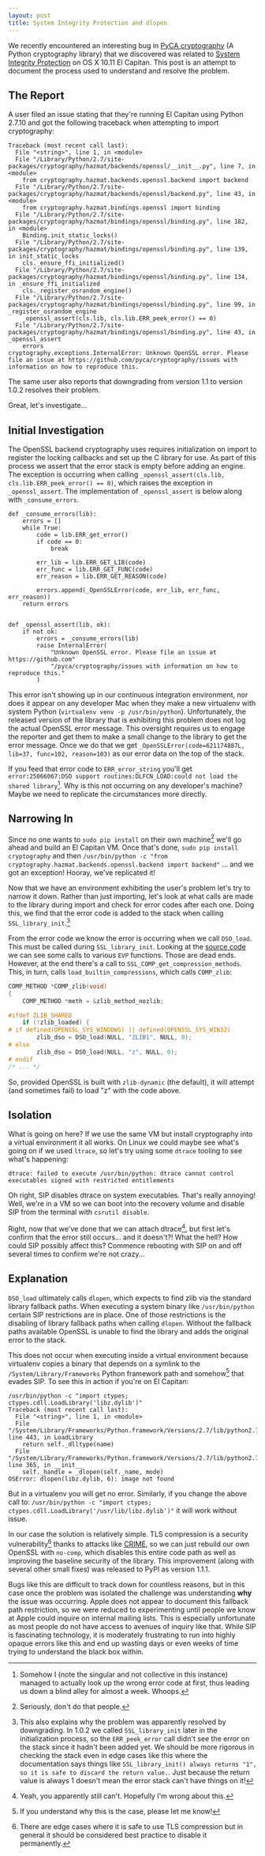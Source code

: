 ```yaml
---
layout: post
title: System Integrity Protection and dlopen
---
```


We recently encountered an interesting bug in [PyCA cryptography](https://github.com/pyca/cryptography) (A Python cryptography library) that we discovered was related to [System Integrity Protection](https://en.wikipedia.org/wiki/System_Integrity_Protection) on OS X 10.11 El Capitan. This post is an attempt to document the process used to understand and resolve the problem.

## The Report

A user filed an issue stating that they're running El Capitan using Python 2.7.10 and got the following traceback when attempting to import cryptography:

```
Traceback (most recent call last):
  File "<string>", line 1, in <module>
  File "/Library/Python/2.7/site-packages/cryptography/hazmat/backends/openssl/__init__.py", line 7, in <module>
    from cryptography.hazmat.backends.openssl.backend import backend
  File "/Library/Python/2.7/site-packages/cryptography/hazmat/backends/openssl/backend.py", line 43, in <module>
    from cryptography.hazmat.bindings.openssl import binding
  File "/Library/Python/2.7/site-packages/cryptography/hazmat/bindings/openssl/binding.py", line 182, in <module>
    Binding.init_static_locks()
  File "/Library/Python/2.7/site-packages/cryptography/hazmat/bindings/openssl/binding.py", line 139, in init_static_locks
    cls._ensure_ffi_initialized()
  File "/Library/Python/2.7/site-packages/cryptography/hazmat/bindings/openssl/binding.py", line 134, in _ensure_ffi_initialized
    cls._register_osrandom_engine()
  File "/Library/Python/2.7/site-packages/cryptography/hazmat/bindings/openssl/binding.py", line 99, in _register_osrandom_engine
    _openssl_assert(cls.lib, cls.lib.ERR_peek_error() == 0)
  File "/Library/Python/2.7/site-packages/cryptography/hazmat/bindings/openssl/binding.py", line 43, in _openssl_assert
    errors
cryptography.exceptions.InternalError: Unknown OpenSSL error. Please file an issue at https://github.com/pyca/cryptography/issues with information on how to reproduce this.
```

The same user also reports that downgrading from version 1.1 to version 1.0.2 resolves their problem.

Great, let's investigate...

## Initial Investigation

The OpenSSL backend cryptography uses requires initialization on import to register the locking callbacks and set up the C library for use. As part of this process we assert that the error stack is empty before adding an engine. The exception is occurring when calling ```_openssl_assert(cls.lib, cls.lib.ERR_peek_error() == 0)```, which raises the exception in ```_openssl_assert```. The implementation of ```_openssl_assert``` is below along with ```_consume_errors```.

```
def _consume_errors(lib):
    errors = []
    while True:
        code = lib.ERR_get_error()
        if code == 0:
            break

        err_lib = lib.ERR_GET_LIB(code)
        err_func = lib.ERR_GET_FUNC(code)
        err_reason = lib.ERR_GET_REASON(code)

        errors.append(_OpenSSLError(code, err_lib, err_func, err_reason))
    return errors


def _openssl_assert(lib, ok):
    if not ok:
        errors = _consume_errors(lib)
        raise InternalError(
            "Unknown OpenSSL error. Please file an issue at https://github.com"
            "/pyca/cryptography/issues with information on how to reproduce this."
        )
```

This error isn't showing up in our continuous integration environment, nor does it appear on any developer Mac when they make a new virtualenv with system Python (```virtualenv venv -p /usr/bin/python```). Unfortunately, the released version of the library that is exhibiting this problem does not log the actual OpenSSL error message. This oversight requires us to engage the reporter and get them to make a small change to the library to get the error message. Once we do that we get ```_OpenSSLError(code=621174887L, lib=37, func=102, reason=103)``` as our error data on the top of the stack.

If you feed that error code to ```ERR_error_string``` you'll get ```error:25066067:DSO support routines:DLFCN_LOAD:could not load the shared library```[^0]. Why is this not occurring on any developer's machine? Maybe we need to replicate the circumstances more directly.

## Narrowing In

Since no one wants to ```sudo pip install``` on their own machine[^1] we'll go ahead and build an El Capitan VM. Once that's done, ```sudo pip install cryptography``` and then ```/usr/bin/python -c "from cryptography.hazmat.backends.openssl.backend import backend"``` ... and we got an exception! Hooray, we've replicated it!

Now that we have an environment exhibiting the user's problem let's try to narrow it down. Rather than just importing, let's look at what calls are made to the library during import and check for error codes after each one. Doing this, we find that the error code is added to the stack when calling `SSL_library_init`.[^2]

From the error code we know the error is occurring when we call ```DSO_load```. This must be called during `SSL_library_init`. Looking at the [source code](https://github.com/openssl/openssl/blob/33dd08320648ac71d7d9d732be774ed3818dccc5/ssl/ssl_algs.c#L64) we can see some calls to various `EVP` functions. Those are dead ends. However, at the end there's a call to `SSL_COMP_get_compression_methods`. This, in turn, calls `load_builtin_compressions`, which calls `COMP_zlib`:

```cpp
COMP_METHOD *COMP_zlib(void)
{
    COMP_METHOD *meth = &zlib_method_nozlib;

#ifdef ZLIB_SHARED
    if (!zlib_loaded) {
# if defined(OPENSSL_SYS_WINDOWS) || defined(OPENSSL_SYS_WIN32)
        zlib_dso = DSO_load(NULL, "ZLIB1", NULL, 0);
# else
        zlib_dso = DSO_load(NULL, "z", NULL, 0);
# endif
/* ... */
```

So, provided OpenSSL is built with `zlib-dynamic` (the default), it will attempt (and sometimes fail) to load "z" with the code above.

## Isolation

What is going on here? If we use the same VM but install cryptography into a virtual environment it all works. On Linux we could maybe see what's going on if we used ```ltrace```, so let's try using some ```dtrace``` tooling to see what's happening:

```dtrace: failed to execute /usr/bin/python: dtrace cannot control executables signed with restricted entitlements```

Oh right, SIP disables dtrace on system executables. That's really annoying! Well, we're in a VM so we can boot into the recovery volume and disable SIP from the terminal with ```csrutil disable```.

Right, now that we've done that we can attach dtrace[^3], but first let's confirm that the error still occurs... and it doesn't?! What the hell? How could SIP possibly affect this? Commence rebooting with SIP on and off several times to confirm we're not crazy...

## Explanation

`DSO_load` ultimately calls `dlopen`, which expects to find zlib via the standard library fallback paths. When executing a system binary like ```/usr/bin/python``` certain SIP restrictions are in place. One of those restrictions is the disabling of library fallback paths when calling `dlopen`. Without the fallback paths available OpenSSL is unable to find the library and adds the original error to the stack.

This does not occur when executing inside a virtual environment because virtualenv copies a binary that depends on a symlink to the ```/System/Library/Frameworks``` Python framework path and somehow[^4] that evades SIP. To see this in action if you're on El Capitan:

```
/usr/bin/python -c "import ctypes; ctypes.cdll.LoadLibrary('libz.dylib')"
Traceback (most recent call last):
  File "<string>", line 1, in <module>
  File "/System/Library/Frameworks/Python.framework/Versions/2.7/lib/python2.7/ctypes/__init__.py", line 443, in LoadLibrary
    return self._dlltype(name)
  File "/System/Library/Frameworks/Python.framework/Versions/2.7/lib/python2.7/ctypes/__init__.py", line 365, in __init__
    self._handle = _dlopen(self._name, mode)
OSError: dlopen(libz.dylib, 6): image not found
```

But in a virtualenv you will get no error. Similarly, if you change the above call to: ```/usr/bin/python -c "import ctypes; ctypes.cdll.LoadLibrary('/usr/lib/libz.dylib')"``` it will work without issue.

In our case the solution is relatively simple. TLS compression is a security vulnerability[^5] thanks to attacks like [CRIME](https://en.wikipedia.org/wiki/CRIME), so we can just rebuild our own OpenSSL with ```no-comp```, which disables this entire code path as well as improving the baseline security of the library. This improvement (along with several other small fixes) was released to PyPI as version 1.1.1.

Bugs like this are difficult to track down for countless reasons, but in this case once the problem was isolated the challenge was understanding **why** the issue was occurring. Apple does not appear to document this fallback path restriction, so we were reduced to experimenting until people we know at Apple could inquire on internal mailing lists. This is especially unfortunate as most people do not have access to avenues of inquiry like that. While SIP is fascinating technology, it is moderately frustrating to run into highly opaque errors like this and end up wasting days or even weeks of time trying to understand the black box within.

[^1]: Seriously, don't do that people.

[^2]: This also explains why the problem was apparently resolved by downgrading. In 1.0.2 we called `SSL_library_init` later in the initialization process, so the `ERR_peek_error` call didn't see the error on the stack since it hadn't been added yet. We should be more rigorous in checking the stack even in edge cases like this where the documentation says things like `SSL_library_init() always returns "1", so it is safe to discard the return value.`. Just because the return value is always 1 doesn't mean the error stack can't have things on it!

[^3]: Yeah, you apparently still can't. Hopefully I'm wrong about this.

[^4]: If you understand why this is the case, please let me know!

[^5]: There are edge cases where it is safe to use TLS compression but in general it should be considered best practice to disable it permanently.

[^0]: Somehow I (note the singular and not collective in this instance) managed to actually look up the wrong error code at first, thus leading us down a blind alley for almost a week. Whoops.
